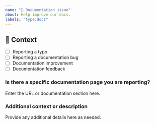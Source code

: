 ```yaml
---
name: "📖 Documentation issue"
about: Help improve our docs.
labels: "type:docs"
---
```


## 📄 Context

<!-- (Update "[ ]" to "[x]" to check a box) -->

-   [ ] Reporting a typo
-   [ ] Reporting a documentation bug
-   [ ] Documentation improvement
-   [ ] Documentation feedback

<!--
  If your issue is not regarding the documentation, please choose an issue type:
  https://github.com/cartesi/subgraph/issues/new/choose
-->

### Is there a specific documentation page you are reporting?

Enter the URL or documentation section here.

### Additional context or description

Provide any additional details here as needed.
